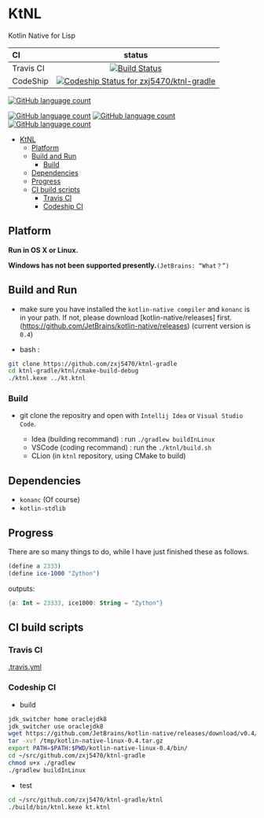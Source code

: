 # KtNL



Kotlin Native for Lisp


CI|status
:---|:---:
Travis CI|[![Build Status](https://travis-ci.org/ktnl-lang/ktnl.svg?branch=master)](https://travis-ci.org/zxj5470/ktnl-gradle)
CodeShip|[ ![Codeship Status for zxj5470/ktnl-gradle](https://app.codeship.com/projects/c811a1c0-a761-0135-bce0-229ed7207fef/status?branch=master)](https://app.codeship.com/projects/255803)

[![GitHub language count](https://img.shields.io/badge/language-Kotlin--Native-orange.svg)]() 

[![GitHub language count](https://img.shields.io/badge/Powerd%20by-JetBrains%20CLion-blue.svg)]() [![GitHub language count](https://img.shields.io/badge/Powerd%20by-JetBrains%20Intellij%20Idea-red.svg)]() [![GitHub language count](https://img.shields.io/badge/Powerd%20by-Visual%20Studio%20Code-blue.svg)]()
<!-- @import "[TOC]" {cmd="toc" depthFrom=1 depthTo=6 orderedList=false} -->
<!-- code_chunk_output -->

* [KtNL](#ktnl)
	* [Platform](#platform)
	* [Build and Run](#build-and-run)
		* [Build](#build)
	* [Dependencies](#dependencies)
	* [Progress](#progress)
	* [CI build scripts](#ci-build-scripts)
		* [Travis CI](#travis-ci)
		* [Codeship CI](#codeship-ci)

<!-- /code_chunk_output -->


## Platform
**Run in OS X or Linux.**

**Windows has not been supported presently.**`(JetBrains: “What？”)`

## Build and Run
- make sure you have installed the `kotlin-native compiler` and `konanc` is in your path. If not, please download [kotlin-native/releases] first.(https://github.com/JetBrains/kotlin-native/releases)  (current version is `0.4`)

-  bash :
```bash
git clone https://github.com/zxj5470/ktnl-gradle
cd ktnl-gradle/ktnl/cmake-build-debug
./ktnl.kexe ../kt.ktnl
```

### Build
- git clone the repositry and open with `Intellij Idea` or `Visual Studio Code`.

  - Idea (building recommand) : run `./gradlew buildInLinux` 
  - VSCode (coding recommand) : run the `./ktnl/build.sh`
  - CLion (in `ktnl` repository, using CMake to build)

## Dependencies
- `konanc` (Of course)
- `kotlin-stdlib`

## Progress
There are so many things to do, while I have just finished these as follows.

```scheme
(define a 2333)
(define ice-1000 "Zython")
```
outputs:
```kotlin
{a: Int = 23333, ice1000: String = "Zython"}
```

## CI build scripts

### Travis CI

[.travis.yml](https://github.com/zxj5470/ktnl-gradle/blob/master/.travis.yml)

### Codeship CI
- build
```bash
jdk_switcher home oraclejdk8
jdk_switcher use oraclejdk8
wget https://github.com/JetBrains/kotlin-native/releases/download/v0.4/kotlin-native-linux-0.4.tar.gz -O /tmp/kotlin-native-linux-0.4.tar.gz
tar -xvf /tmp/kotlin-native-linux-0.4.tar.gz
export PATH=$PATH:$PWD/kotlin-native-linux-0.4/bin/
cd ~/src/github.com/zxj5470/ktnl-gradle
chmod u+x ./gradlew
./gradlew buildInLinux
```
- test
```bash
cd ~/src/github.com/zxj5470/ktnl-gradle/ktnl
./build/bin/ktnl.kexe kt.ktnl
```
